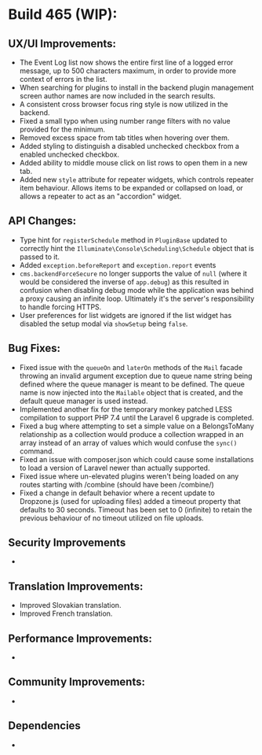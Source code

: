 # Build 465 (WIP):

## UX/UI Improvements:
- The Event Log list now shows the entire first line of a logged error message, up to 500 characters maximum, in order to provide more context of errors in the list.
- When searching for plugins to install in the backend plugin management screen author names are now included in the search results.
- A consistent cross browser focus ring style is now utilized in the backend.
- Fixed a small typo when using number range filters with no value provided for the minimum.
- Removed excess space from tab titles when hovering over them.
- Added styling to distinguish a disabled unchecked checkbox from a enabled unchecked checkbox.
- Added ability to middle mouse click on list rows to open them in a new tab.
- Added new `style` attribute for repeater widgets, which controls repeater item behaviour. Allows items to be expanded or collapsed on load, or allows a repeater to act as an "accordion" widget.

## API Changes:
- Type hint for `registerSchedule` method in `PluginBase` updated to correctly hint the `Illuminate\Console\Scheduling\Schedule` object that is passed to it.
- Added `exception.beforeReport` and `exception.report` events
- `cms.backendForceSecure` no longer supports the value of `null` (where it would be considered the inverse of `app.debug`) as this resulted in confusion when disabling debug mode while the application was behind a proxy causing an infinite loop. Ultimately it's the server's responsibility to handle forcing HTTPS.
- User preferences for list widgets are ignored if the list widget has disabled the setup modal via `showSetup` being `false`.

## Bug Fixes:
- Fixed issue with the `queueOn` and `laterOn` methods of the `Mail` facade throwing an invalid argument exception due to queue name string being defined where the queue manager is meant to be defined. The queue name is now injected into the `Mailable` object that is created, and the default queue manager is used instead.
- Implemented another fix for the temporary monkey patched LESS compilation to support PHP 7.4 until the Laravel 6 upgrade is completed.
- Fixed a bug where attempting to set a simple value on a BelongsToMany relationship as a collection would produce a collection wrapped in an array instead of an array of values which would confuse the `sync()` command.
- Fixed an issue with composer.json which could cause some installations to load a version of Laravel newer than actually supported.
- Fixed issue where un-elevated plugins weren't being loaded on any routes starting with /combine (should have been /combine/)
- Fixed a change in default behavior where a recent update to Dropzone.js (used for uploading files) added a timeout property that defaults to 30 seconds. Timeout has been set to 0 (infinite) to retain the previous behaviour of no timeout utilized on file uploads.

## Security Improvements
-

## Translation Improvements:
- Improved Slovakian translation.
- Improved French translation.

## Performance Improvements:
-

## Community Improvements:
-

## Dependencies
-
